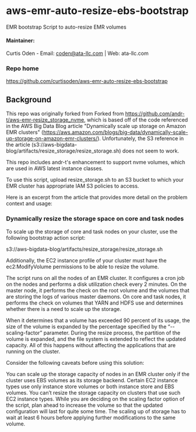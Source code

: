 # aws-emr-auto-resize-ebs-bootstrap
EMR bootstrap Script to auto-resize EMR volumes

#### Maintainer:
Curtis Oden - Email: coden@ata-llc.com | Web: ata-llc.com

### Repo home
https://github.com/curtisoden/aws-emr-auto-resize-ebs-bootstrap

## Background

This repo was originally forked from Forked from https://github.com/andr-t/aws-emr-resize_storage_nvme, which is based off of the code referenced in the AWS Big Data Blog article "Dynamically scale up storage on Amazon EMR clusters" (https://aws.amazon.com/blogs/big-data/dynamically-scale-up-storage-on-amazon-emr-clusters/). Unfortunately, the S3 reference in the article (s3://aws-bigdata-blog/artifacts/resize_storage/resize_storage.sh) does not seem to work.

This repo includes andr-t's enhancement to support nvme volumes, which are used in AWS latest instance classes.

To use this script, upload resize_storage.sh to an S3 bucket to which your EMR cluster has appropriate IAM S3 policies to access. 

Here is an excerpt from the article that provides more detail on the problem context and usage:

### Dynamically resize the storage space on core and task nodes
To scale up the storage of core and task nodes on your cluster, use the following bootstrap action script:

s3://aws-bigdata-blog/artifacts/resize_storage/resize_storage.sh

Additionally, the EC2 instance profile of your cluster must have the ec2:ModifyVolume permissions to be able to resize the volume.

The script runs on all the nodes of an EMR cluster. It configures a cron job on the nodes and performs a disk utilization check every 2 minutes. On the master node, it performs the check on the root volume and the volumes that are storing the logs of various master daemons. On core and task nodes, it performs the check on volumes that YARN and HDFS use and determines whether there is a need to scale up the storage.

When it determines that a volume has exceeded 90 percent of its usage, the size of the volume is expanded by the percentage specified by the “--scaling-factor” parameter. During the resize process, the partition of the volume is expanded, and the file system is extended to reflect the updated capacity. All of this happens without affecting the applications that are running on the cluster.

Consider the following caveats before using this solution:

You can scale up the storage capacity of nodes in an EMR cluster only if the cluster uses EBS volumes as its storage backend. Certain EC2 instance types use only instance store volumes or both instance store and EBS volumes. You can’t resize the storage capacity on clusters that use such EC2 instance types.
While you are deciding on the scaling factor option of the script, plan ahead to increase the volume so that the updated configuration will last for quite some time. The scaling up of storage has to wait at least 6 hours before applying further modifications to the same volume.

